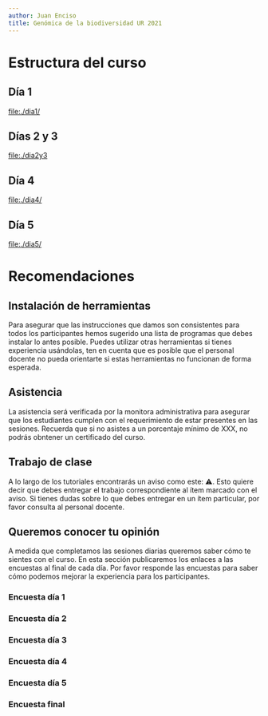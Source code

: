 ```yaml
---
author: Juan Enciso
title: Genómica de la biodiversidad UR 2021
---
```


# Estructura del curso

## Día 1

[file:./dia1/](./dia1/)

## Días 2 y 3

[file:./dia2y3](./dia2y3)

## Día 4

[file:./dia4/](./dia4/)

## Día 5

[file:./dia5/](./dia5/)

# Recomendaciones

## Instalación de herramientas

Para asegurar que las instrucciones que damos son consistentes para
todos los participantes hemos sugerido una lista de programas que debes
instalar lo antes posible. Puedes utilizar otras herramientas si tienes
experiencia usándolas, ten en cuenta que es posible que el personal
docente no pueda orientarte si estas herramientas no funcionan de forma
esperada.

## Asistencia

La asistencia será verificada por la monitora administrativa para
asegurar que los estudiantes cumplen con el requerimiento de estar
presentes en las sesiones. Recuerda que si no asistes a un porcentaje
mínimo de XXX, no podrás obntener un certificado del curso.

## Trabajo de clase

A lo largo de los tutoriales encontrarás un aviso como este: :warning:.
Esto quiere decir que debes entregar el trabajo correspondiente al ítem
marcado con el aviso. Si tienes dudas sobre lo que debes entregar en un
ítem particular, por favor consulta al personal docente.

## Queremos conocer tu opinión

A medida que completamos las sesiones diarias queremos saber cómo te
sientes con el curso. En esta sección publicaremos los enlaces a las
encuestas al final de cada día. Por favor responde las encuestas para
saber cómo podemos mejorar la experiencia para los participantes.

### Encuesta día 1

### Encuesta día 2

### Encuesta día 3

### Encuesta día 4

### Encuesta día 5

### Encuesta final
